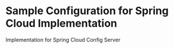 # Sample Configuration for Spring Cloud Implementation

Implementation for Spring Cloud Config Server
